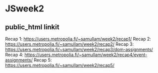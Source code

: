 # JSweek2

## public_html linkit
Recap 1:
https://users.metropolia.fi/~samullam/week2/recap1/
Recap 2:
https://users.metropolia.fi/~samullam/week2/recap2/
Recap 3:
https://users.metropolia.fi/~samullam/week2/recap3/dom-assignments/
Recap 4:
https://users.metropolia.fi/~samullam/week2/recap4/event-assignments/
Recap 5:
https://users.metropolia.fi/~samullam/week2/recap5/
